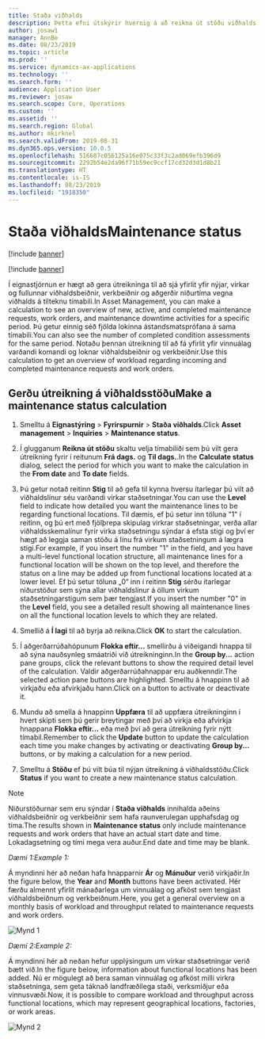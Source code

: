 ```yaml
---
title: Staða viðhalds
description: Þetta efni útskýrir hvernig á að reikna út stöðu viðhalds í eignastjórnun.
author: josaw1
manager: AnnBe
ms.date: 08/23/2019
ms.topic: article
ms.prod: ''
ms.service: dynamics-ax-applications
ms.technology: ''
ms.search.form: ''
audience: Application User
ms.reviewer: josaw
ms.search.scope: Core, Operations
ms.custom: ''
ms.assetid: ''
ms.search.region: Global
ms.author: mkirknel
ms.search.validFrom: 2019-08-31
ms.dyn365.ops.version: 10.0.5
ms.openlocfilehash: 516607c056125a16e075c33f3c2ad069efb396d9
ms.sourcegitcommit: 2292b54e2da96f71b59ec9ccf17cd32d3d1d8b21
ms.translationtype: HT
ms.contentlocale: is-IS
ms.lasthandoff: 08/23/2019
ms.locfileid: "1918350"
---
```

# <a name="maintenance-status"></a><span data-ttu-id="77959-103">Staða viðhalds</span><span class="sxs-lookup"><span data-stu-id="77959-103">Maintenance status</span></span>

[!include [banner](../../includes/banner.md)]

[!include [banner](../../includes/preview-banner.md)]

<span data-ttu-id="77959-104">Í eignastjórnun er hægt að gera útreikninga til að sjá yfirlit yfir nýjar, virkar og fullunnar viðhaldsbeiðnir, verkbeiðnir og aðgerðir niðurtíma vegna viðhalds á tilteknu tímabili.</span><span class="sxs-lookup"><span data-stu-id="77959-104">In Asset Management, you can make a calculation to see an overview of new, active, and completed maintenance requests, work orders, and maintenance downtime activities for a specific period.</span></span> <span data-ttu-id="77959-105">Þú getur einnig séð fjölda lokinna ástandsmatsprófana á sama tímabili.</span><span class="sxs-lookup"><span data-stu-id="77959-105">You can also see the number of completed condition assessments for the same period.</span></span> <span data-ttu-id="77959-106">Notaðu þennan útreikning til að fá yfirlit yfir vinnuálag varðandi komandi og loknar viðhaldsbeiðnir og verkbeiðnir.</span><span class="sxs-lookup"><span data-stu-id="77959-106">Use this calculation to get an overview of workload regarding incoming and completed maintenance requests and work orders.</span></span>

## <a name="make-a-maintenance-status-calculation"></a><span data-ttu-id="77959-107">Gerðu útreikning á viðhaldsstöðu</span><span class="sxs-lookup"><span data-stu-id="77959-107">Make a maintenance status calculation</span></span>

1. <span data-ttu-id="77959-108">Smelltu á **Eignastýring** > **Fyrirspurnir** > **Staða viðhalds**.</span><span class="sxs-lookup"><span data-stu-id="77959-108">Click **Asset management** > **Inquiries** > **Maintenance status**.</span></span>

2. <span data-ttu-id="77959-109">Í glugganum **Reikna út stöðu** skaltu velja tímabiliði sem þú vilt gera útreikning fyrir í reitunum **Frá dags.** og **Til dags.**.</span><span class="sxs-lookup"><span data-stu-id="77959-109">In the **Calculate status** dialog, select the period for which you want to make the calculation in the **From date** and **To date** fields.</span></span>

3. <span data-ttu-id="77959-110">Þú getur notað reitinn **Stig** til að gefa til kynna hversu ítarlegar þú vilt að viðhaldslínur séu varðandi virkar staðsetningar.</span><span class="sxs-lookup"><span data-stu-id="77959-110">You can use the **Level** field to indicate how detailed you want the maintenance lines to be regarding functional locations.</span></span> <span data-ttu-id="77959-111">Til dæmis, ef þú setur inn töluna "1" í reitinn, og þú ert með fjölþrepa skipulag virkrar staðsetningar, verða allar viðhaldsskemalínur fyrir virka staðsetningu sýndar á efsta stigi og því er hægt að leggja saman stöðu á línu frá virkum staðsetningum á lægra stigi.</span><span class="sxs-lookup"><span data-stu-id="77959-111">For example, if you insert the number "1" in the field, and you have a multi-level functional location structure, all maintenance lines for a functional location will be shown on the top level, and therefore the status on a line may be added up from functional locations located at a lower level.</span></span> <span data-ttu-id="77959-112">Ef þú setur töluna „0“ inn í reitinn **Stig** sérðu ítarlegar niðurstöður sem sýna allar viðhaldslínur á öllum virkum staðsetningarstigum sem þær tengjast.</span><span class="sxs-lookup"><span data-stu-id="77959-112">If you insert the number "0" in the **Level** field, you see a detailed result showing all maintenance lines on all the functional location levels to which they are related.</span></span>

4. <span data-ttu-id="77959-113">Smellið á **Í lagi** til að byrja að reikna.</span><span class="sxs-lookup"><span data-stu-id="77959-113">Click **OK** to start the calculation.</span></span>

5. <span data-ttu-id="77959-114">Í aðgerðarrúðahópunum **Flokka eftir...** smellirðu á viðeigandi hnappa til að sýna nauðsynleg smáatriði við útreikninginn.</span><span class="sxs-lookup"><span data-stu-id="77959-114">In the **Group by...** action pane groups, click the relevant buttons to show the required detail level of the calculation.</span></span> <span data-ttu-id="77959-115">Valdir aðgerðarrúðahnappar eru auðkenndir.</span><span class="sxs-lookup"><span data-stu-id="77959-115">The selected action pane buttons are highlighted.</span></span> <span data-ttu-id="77959-116">Smelltu á hnappinn til að virkjaðu eða afvirkjaðu hann.</span><span class="sxs-lookup"><span data-stu-id="77959-116">Click on a button to activate or deactivate it.</span></span>

6. <span data-ttu-id="77959-117">Mundu að smella á hnappinn **Uppfæra** til að uppfæra útreikninginn í hvert skipti sem þú gerir breytingar með því að virkja eða afvirkja hnappana **Flokka eftir...** eða með því að gera útreikning fyrir nýtt tímabil.</span><span class="sxs-lookup"><span data-stu-id="77959-117">Remember to click the **Update** button to update the calculation each time you make changes by activating or deactivating **Group by...** buttons, or by making a calculation for a new period.</span></span>

7. <span data-ttu-id="77959-118">Smelltu á **Stöðu** ef þú vilt búa til nýjan útreikning á viðhaldsstöðu.</span><span class="sxs-lookup"><span data-stu-id="77959-118">Click **Status** if you want to create a new maintenance status calculation.</span></span>

>[!NOTE]
><span data-ttu-id="77959-119">Niðurstöðurnar sem eru sýndar í **Staða viðhalds** innihalda aðeins viðhaldsbeiðnir og verkbeiðnir sem hafa raunverulegan upphafsdag og tíma.</span><span class="sxs-lookup"><span data-stu-id="77959-119">The results shown in **Maintenance status** only include maintenance requests and work orders that have an actual start date and time.</span></span> <span data-ttu-id="77959-120">Lokadagsetning og tími mega vera auður.</span><span class="sxs-lookup"><span data-stu-id="77959-120">End date and time may be blank.</span></span>

<span data-ttu-id="77959-121">*Dæmi 1:*</span><span class="sxs-lookup"><span data-stu-id="77959-121">*Example 1:*</span></span>

<span data-ttu-id="77959-122">Á myndinni hér að neðan hafa hnapparnir **Ár** og **Mánuður** verið virkjaðir.</span><span class="sxs-lookup"><span data-stu-id="77959-122">In the figure below, the **Year** and **Month** buttons have been activated.</span></span> <span data-ttu-id="77959-123">Hér færðu almennt yfirlit mánaðarlega um vinnuálag og afköst sem tengjast viðhaldsbeiðnum og verkbeiðnum.</span><span class="sxs-lookup"><span data-stu-id="77959-123">Here, you get a general overview on a monthly basis of workload and throughput related to maintenance requests and work orders.</span></span> 

![Mynd 1](media/13-controlling-and-reporting.png)

<span data-ttu-id="77959-125">*Dæmi 2:*</span><span class="sxs-lookup"><span data-stu-id="77959-125">*Example 2:*</span></span>

<span data-ttu-id="77959-126">Á myndinni hér að neðan hefur upplýsingum um virkar staðsetningar verið bætt við.</span><span class="sxs-lookup"><span data-stu-id="77959-126">In the figure below, information about functional locations has been added.</span></span> <span data-ttu-id="77959-127">Nú er mögulegt að bera saman vinnuálag og afköst milli virkra staðsetninga, sem geta táknað landfræðilega staði, verksmiðjur eða vinnusvæði.</span><span class="sxs-lookup"><span data-stu-id="77959-127">Now, it is possible to compare workload and throughput across functional locations, which may represent geographical locations, factories, or work areas.</span></span> 

![Mynd 2](media/14-controlling-and-reporting.png)

